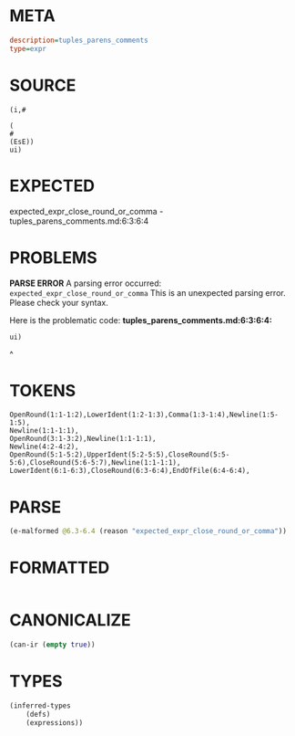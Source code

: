 # META
~~~ini
description=tuples_parens_comments
type=expr
~~~
# SOURCE
~~~roc
(i,#

(
#
(EsE))
ui)
~~~
# EXPECTED
expected_expr_close_round_or_comma - tuples_parens_comments.md:6:3:6:4
# PROBLEMS
**PARSE ERROR**
A parsing error occurred: `expected_expr_close_round_or_comma`
This is an unexpected parsing error. Please check your syntax.

Here is the problematic code:
**tuples_parens_comments.md:6:3:6:4:**
```roc
ui)
```
  ^


# TOKENS
~~~zig
OpenRound(1:1-1:2),LowerIdent(1:2-1:3),Comma(1:3-1:4),Newline(1:5-1:5),
Newline(1:1-1:1),
OpenRound(3:1-3:2),Newline(1:1-1:1),
Newline(4:2-4:2),
OpenRound(5:1-5:2),UpperIdent(5:2-5:5),CloseRound(5:5-5:6),CloseRound(5:6-5:7),Newline(1:1-1:1),
LowerIdent(6:1-6:3),CloseRound(6:3-6:4),EndOfFile(6:4-6:4),
~~~
# PARSE
~~~clojure
(e-malformed @6.3-6.4 (reason "expected_expr_close_round_or_comma"))
~~~
# FORMATTED
~~~roc

~~~
# CANONICALIZE
~~~clojure
(can-ir (empty true))
~~~
# TYPES
~~~clojure
(inferred-types
	(defs)
	(expressions))
~~~

